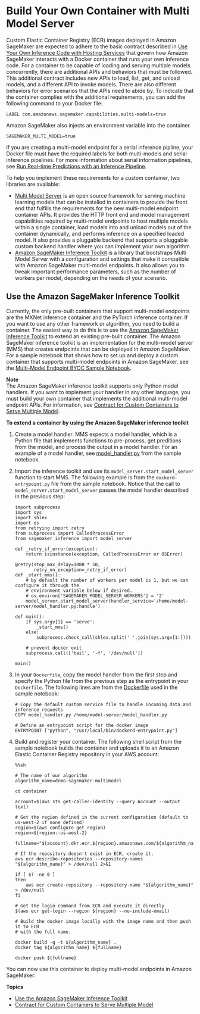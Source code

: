# Build Your Own Container with Multi Model Server<a name="build-multi-model-build-container"></a>

Custom Elastic Container Registry \(ECR\) images deployed in Amazon SageMaker are expected to adhere to the basic contract described in [Use Your Own Inference Code with Hosting Services](your-algorithms-inference-code.md) that govern how Amazon SageMaker interacts with a Docker container that runs your own inference code\. For a container to be capable of loading and serving multiple models concurrently, there are additional APIs and behaviors that must be followed\. This additional contract includes new APIs to load, list, get, and unload models, and a different API to invoke models\. There are also different behaviors for error scenarios that the APIs need to abide by\. To indicate that the container complies with the additional requirements, you can add the following command to your Docker file:

```
LABEL com.amazonaws.sagemaker.capabilities.multi-models=true
```

Amazon SageMaker also injects an environment variable into the container

```
SAGEMAKER_MULTI_MODEL=true
```

If you are creating a multi\-model endpoint for a serial inference pipline, your Docker file must have the required labels for both multi\-models and serial inference pipelines\. For more information about serial information pipelines, see [Run Real\-time Predictions with an Inference Pipeline](inference-pipeline-real-time.md)\.

To help you implement these requirements for a custom container, two libraries are available:
+ [Multi Model Server](https://github.com/awslabs/multi-model-server) is an open source framework for serving machine learning models that can be installed in containers to provide the front end that fulfills the requirements for the new multi\-model endpoint container APIs\. It provides the HTTP front end and model management capabilities required by multi\-model endpoints to host multiple models within a single container, load models into and unload models out of the container dynamically, and performs inference on a specified loaded model\. It also provides a pluggable backend that supports a pluggable custom backend handler where you can implement your own algorithm\.
+ [Amazon SageMaker Inference Toolkit](https://github.com/aws/sagemaker-inference-toolkit) is a library that bootstraps Multi Model Server with a configuration and settings that make it compatible with Amazon SageMaker multi\-model endpoints\. It also allows you to tweak important performance parameters, such as the number of workers per model, depending on the needs of your scenario\. 

## Use the Amazon SageMaker Inference Toolkit<a name="multi-model-inference-toolkit"></a>

Currently, the only pre\-built containers that support multi\-model endpoints are the MXNet inference container and the PyTorch inference container\. If you want to use any other framework or algorithm, you need to build a container\. The easiest way to do this is to use the [Amazon SageMaker Inference Toolkit](https://github.com/aws/sagemaker-inference-toolkit) to extend an existing pre\-built container\. The Amazon SageMaker inference toolkit is an implementation for the multi\-model server \(MMS\) that creates endpoints that can be deployed in Amazon SageMaker\. For a sample notebook that shows how to set up and deploy a custom container that supports multi\-model endpoints in Amazon SageMaker, see the [Multi\-Model Endpoint BYOC Sample Notebook](https://github.com/awslabs/amazon-sagemaker-examples/tree/master/advanced_functionality/multi_model_bring_your_own)\.

**Note**  
The Amazon SageMaker inference toolkit supports only Python model handlers\. If you want to implement your handler in any other language, you must build your own container that implements the additional multi\-model endpoint APIs\. For information, see [Contract for Custom Containers to Serve Multiple Model](mms-container-apis.md)\.

**To extend a container by using the Amazon SageMaker inference toolkit**

1. Create a model handler\. MMS expects a model handler, which is a Python file that implements functions to pre\-process, get preditions from the model, and process the output in a model handler\. For an example of a model handler, see [model\_handler\.py](https://github.com/awslabs/amazon-sagemaker-examples/blob/master/advanced_functionality/multi_model_bring_your_own/container/model_handler.py) from the sample notebook\.

1. Import the inference toolkit and use its `model_server.start_model_server` function to start MMS\. The following example is from the `dockerd-entrypoint.py` file from the sample notebook\. Notice that the call to `model_server.start_model_server` passes the model handler described in the previous step:

   ```
   import subprocess
   import sys
   import shlex
   import os
   from retrying import retry
   from subprocess import CalledProcessError
   from sagemaker_inference import model_server
   
   def _retry_if_error(exception):
       return isinstance(exception, CalledProcessError or OSError)
   
   @retry(stop_max_delay=1000 * 50,
          retry_on_exception=_retry_if_error)
   def _start_mms():
       # by default the number of workers per model is 1, but we can configure it through the
       # environment variable below if desired.
       # os.environ['SAGEMAKER_MODEL_SERVER_WORKERS'] = '2'
       model_server.start_model_server(handler_service='/home/model-server/model_handler.py:handle')
   
   def main():
       if sys.argv[1] == 'serve':
           _start_mms()
       else:
           subprocess.check_call(shlex.split(' '.join(sys.argv[1:])))
   
       # prevent docker exit
       subprocess.call(['tail', '-f', '/dev/null'])
       
   main()
   ```

1. In your `Dockerfile`, copy the model handler from the first step and specify the Python file from the previous step as the entrypoint in your `Dockerfile`\. The following lines are from the [Dockerfile](https://github.com/awslabs/amazon-sagemaker-examples/blob/master/advanced_functionality/multi_model_bring_your_own/container/Dockerfile) used in the sample notebook:

   ```
   # Copy the default custom service file to handle incoming data and inference requests
   COPY model_handler.py /home/model-server/model_handler.py
   
   # Define an entrypoint script for the docker image
   ENTRYPOINT ["python", "/usr/local/bin/dockerd-entrypoint.py"]
   ```

1. Build and register your container\. The following shell script from the sample notebook builds the container and uploads it to an Amazon Elastic Container Registry repository in your AWS account:

   ```
   %%sh
   
   # The name of our algorithm
   algorithm_name=demo-sagemaker-multimodel
   
   cd container
   
   account=$(aws sts get-caller-identity --query Account --output text)
   
   # Get the region defined in the current configuration (default to us-west-2 if none defined)
   region=$(aws configure get region)
   region=${region:-us-west-2}
   
   fullname="${account}.dkr.ecr.${region}.amazonaws.com/${algorithm_name}:latest"
   
   # If the repository doesn't exist in ECR, create it.
   aws ecr describe-repositories --repository-names "${algorithm_name}" > /dev/null 2>&1
   
   if [ $? -ne 0 ]
   then
       aws ecr create-repository --repository-name "${algorithm_name}" > /dev/null
   fi
   
   # Get the login command from ECR and execute it directly
   $(aws ecr get-login --region ${region} --no-include-email)
   
   # Build the docker image locally with the image name and then push it to ECR
   # with the full name.
   
   docker build -q -t ${algorithm_name} .
   docker tag ${algorithm_name} ${fullname}
   
   docker push ${fullname}
   ```

You can now use this container to deploy multi\-model endpoints in Amazon SageMaker\.

**Topics**
+ [Use the Amazon SageMaker Inference Toolkit](#multi-model-inference-toolkit)
+ [Contract for Custom Containers to Serve Multiple Model](mms-container-apis.md)